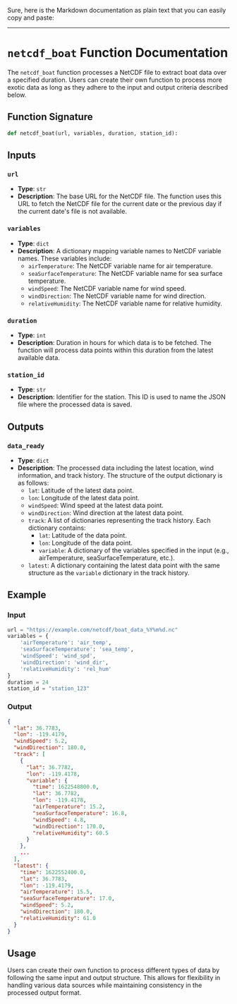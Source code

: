 Sure, here is the Markdown documentation as plain text that you can easily copy and paste:

---

# `netcdf_boat` Function Documentation

The `netcdf_boat` function processes a NetCDF file to extract boat data over a specified duration. Users can create their own function to process more exotic data as long as they adhere to the input and output criteria described below.

## Function Signature

```python
def netcdf_boat(url, variables, duration, station_id):
```

## Inputs

### `url`
- **Type**: `str`
- **Description**: The base URL for the NetCDF file. The function uses this URL to fetch the NetCDF file for the current date or the previous day if the current date's file is not available.

### `variables`
- **Type**: `dict`
- **Description**: A dictionary mapping variable names to NetCDF variable names. These variables include:
  - `airTemperature`: The NetCDF variable name for air temperature.
  - `seaSurfaceTemperature`: The NetCDF variable name for sea surface temperature.
  - `windSpeed`: The NetCDF variable name for wind speed.
  - `windDirection`: The NetCDF variable name for wind direction.
  - `relativeHumidity`: The NetCDF variable name for relative humidity.

### `duration`
- **Type**: `int`
- **Description**: Duration in hours for which data is to be fetched. The function will process data points within this duration from the latest available data.

### `station_id`
- **Type**: `str`
- **Description**: Identifier for the station. This ID is used to name the JSON file where the processed data is saved.

## Outputs

### `data_ready`
- **Type**: `dict`
- **Description**: The processed data including the latest location, wind information, and track history. The structure of the output dictionary is as follows:
  - `lat`: Latitude of the latest data point.
  - `lon`: Longitude of the latest data point.
  - `windSpeed`: Wind speed at the latest data point.
  - `windDirection`: Wind direction at the latest data point.
  - `track`: A list of dictionaries representing the track history. Each dictionary contains:
    - `lat`: Latitude of the data point.
    - `lon`: Longitude of the data point.
    - `variable`: A dictionary of the variables specified in the input (e.g., airTemperature, seaSurfaceTemperature, etc.).
  - `latest`: A dictionary containing the latest data point with the same structure as the `variable` dictionary in the track history.

## Example

### Input

```python
url = "https://example.com/netcdf/boat_data_%Y%m%d.nc"
variables = {
    'airTemperature': 'air_temp',
    'seaSurfaceTemperature': 'sea_temp',
    'windSpeed': 'wind_spd',
    'windDirection': 'wind_dir',
    'relativeHumidity': 'rel_hum'
}
duration = 24
station_id = "station_123"
```

### Output

```json
{
  "lat": 36.7783,
  "lon": -119.4179,
  "windSpeed": 5.2,
  "windDirection": 180.0,
  "track": [
    {
      "lat": 36.7782,
      "lon": -119.4178,
      "variable": {
        "time": 1622548800.0,
        "lat": 36.7782,
        "lon": -119.4178,
        "airTemperature": 15.2,
        "seaSurfaceTemperature": 16.8,
        "windSpeed": 4.8,
        "windDirection": 170.0,
        "relativeHumidity": 60.5
      }
    },
    ...
  ],
  "latest": {
    "time": 1622552400.0,
    "lat": 36.7783,
    "lon": -119.4179,
    "airTemperature": 15.5,
    "seaSurfaceTemperature": 17.0,
    "windSpeed": 5.2,
    "windDirection": 180.0,
    "relativeHumidity": 61.0
  }
}
```

## Usage

Users can create their own function to process different types of data by following the same input and output structure. This allows for flexibility in handling various data sources while maintaining consistency in the processed output format.